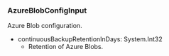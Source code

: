 ### AzureBlobConfigInput
Azure Blob configuration.

- continuousBackupRetentionInDays: System.Int32
  - Retention of Azure Blobs.
